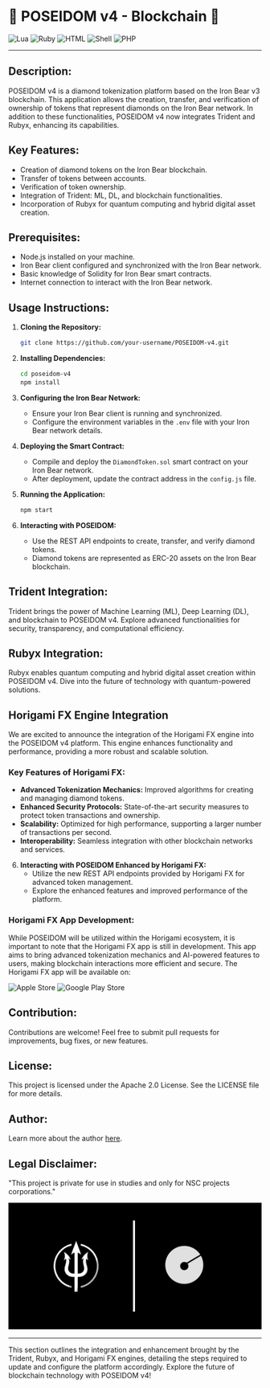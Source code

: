 # 🔱 POSEIDOM v4 - Blockchain  🔱

![Lua](https://img.shields.io/badge/lua-%232C2D72.svg?style=for-the-badge&logo=lua&logoColor=white)
![Ruby](https://img.shields.io/badge/ruby-%23CC342D.svg?style=for-the-badge&logo=ruby&logoColor=white)
![HTML](https://img.shields.io/badge/html5-%23E34F26.svg?style=for-the-badge&logo=html5&logoColor=white)
![Shell](https://img.shields.io/badge/shell_script-%23121011.svg?style=for-the-badge&logo=gnu-bash&logoColor=white)
![PHP](https://img.shields.io/badge/php-%23777BB4.svg?style=for-the-badge&logo=php&logoColor=white)

---

## Description:
POSEIDOM v4 is a diamond tokenization platform based on the Iron Bear v3 blockchain. This application allows the creation, transfer, and verification of ownership of tokens that represent diamonds on the Iron Bear network. In addition to these functionalities, POSEIDOM v4 now integrates Trident and Rubyx, enhancing its capabilities.

## Key Features:
- Creation of diamond tokens on the Iron Bear blockchain.
- Transfer of tokens between accounts.
- Verification of token ownership.
- Integration of Trident: ML, DL, and blockchain functionalities.
- Incorporation of Rubyx for quantum computing and hybrid digital asset creation.

## Prerequisites:
- Node.js installed on your machine.
- Iron Bear client configured and synchronized with the Iron Bear network.
- Basic knowledge of Solidity for Iron Bear smart contracts.
- Internet connection to interact with the Iron Bear network.

## Usage Instructions:

1. **Cloning the Repository:**
   ```sh
   git clone https://github.com/your-username/POSEIDOM-v4.git
   ```

2. **Installing Dependencies:**
   ```sh
   cd poseidom-v4
   npm install
   ```

3. **Configuring the Iron Bear Network:**
   - Ensure your Iron Bear client is running and synchronized.
   - Configure the environment variables in the `.env` file with your Iron Bear network details.

4. **Deploying the Smart Contract:**
   - Compile and deploy the `DiamondToken.sol` smart contract on your Iron Bear network.
   - After deployment, update the contract address in the `config.js` file.

5. **Running the Application:**
   ```sh
   npm start
   ```

6. **Interacting with POSEIDOM:**
   - Use the REST API endpoints to create, transfer, and verify diamond tokens.
   - Diamond tokens are represented as ERC-20 assets on the Iron Bear blockchain.

## Trident Integration:

Trident brings the power of Machine Learning (ML), Deep Learning (DL), and blockchain to POSEIDOM v4. Explore advanced functionalities for security, transparency, and computational efficiency.

## Rubyx Integration:

Rubyx enables quantum computing and hybrid digital asset creation within POSEIDOM v4. Dive into the future of technology with quantum-powered solutions.

## Horigami FX Engine Integration

We are excited to announce the integration of the Horigami FX engine into the POSEIDOM v4 platform. This engine enhances functionality and performance, providing a more robust and scalable solution.

### Key Features of Horigami FX:
- **Advanced Tokenization Mechanics:** Improved algorithms for creating and managing diamond tokens.
- **Enhanced Security Protocols:** State-of-the-art security measures to protect token transactions and ownership.
- **Scalability:** Optimized for high performance, supporting a larger number of transactions per second.
- **Interoperability:** Seamless integration with other blockchain networks and services.


6. **Interacting with POSEIDOM Enhanced by Horigami FX:**
   - Utilize the new REST API endpoints provided by Horigami FX for advanced token management.
   - Explore the enhanced features and improved performance of the platform.

### Horigami FX App Development:

While POSEIDOM will be utilized within the Horigami ecosystem, it is important to note that the Horigami FX app is still in development. This app aims to bring advanced tokenization mechanics and AI-powered features to users, making blockchain interactions more efficient and secure. The Horigami FX app will be available on:

![Apple Store](https://img.shields.io/badge/apple_store-%23000000.svg?style=for-the-badge&logo=apple&logoColor=white)
![Google Play Store](https://img.shields.io/badge/google_play-%230078D4.svg?style=for-the-badge&logo=google-play&logoColor=white)

## Contribution:
Contributions are welcome! Feel free to submit pull requests for improvements, bug fixes, or new features.

## License:
This project is licensed under the Apache 2.0 License. See the LICENSE file for more details.

## Author:
Learn more about the author [here](https://nscio.vercel.app/).

## Legal Disclaimer:
"This project is private for use in studies and only for NSC projects corporations."

![POSEIDOM Logo](logo4.png)

---

This section outlines the integration and enhancement brought by the Trident, Rubyx, and Horigami FX engines, detailing the steps required to update and configure the platform accordingly. Explore the future of blockchain technology with POSEIDOM v4!

